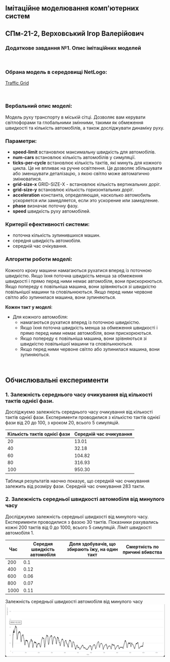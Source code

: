 ## Імітаційне моделювання комп'ютерних систем
## СПм-21-2, **Верховський Ігор Валерійович**
### Додаткове завдання №**1**. Опис імітаційних моделей

<br>

### Обрана модель в середовищі NetLogo:
[Traffic Grid](http://www.netlogoweb.org/launch#http://www.netlogoweb.org/assets/modelslib/Sample%20Models/Social%20Science/Traffic%20Grid.nlogo)

<br>

### Вербальний опис моделі:
Модель руху транспорту в міській сітці. Дозволяє вам керувати світлофорами та глобальними змінними, такими як обмеження швидкості та кількість автомобілів, а також досліджувати динаміку руху. 

### Параметри:
- **speed-limit** встановлює максимальну швидкість для автомобілів.
- **num-cars** встановлює кількість автомобілів у симуляції.
- **ticks-per-cycle** встановлює кількість тактів, які минуть для кожного цикла. Це не впливає на ручне освітлення. Це дозволяє збільшувати або зменшувати деталізацію, з якою світло може автоматично змінюватися.
- **grid-size-x** GRID-SIZE-X - встановлює кількість вертикальних доріг.
- **grid-size-y** встановлює кількість горизонтальних доріг.
- **acceleration** константа, определяющая, насколько автомобиль ускоряется или замедляется, если это ускорение или замедление.
- **phase** визначає поточну фазу.
- **speed** швидкість руху автомобілей.


### Критерії ефективності системи:
- поточна кількість зупинившихся машин.
- середня швидкість автомобіля.
- середній час очікування.

### Алгоритм роботи моделі:

Кожного кроку машини намагаються рухатися вперед із поточною швидкістю. Якщо їхня поточна швидкість менша за обмеження швидкості і прямо перед ними немає автомобіля, вони прискорюються. Якщо попереду є повільніша машина, вони зрівняються зі швидкістю повільнішої машини та сповільнюються. Якщо перед ними червоне світло або зупинилася машина, вони зупиняються.


**Кожен такт у моделі**:
- Для кожного автомобіля:
  - намагаються рухатися вперед із поточною швидкістю.
  - Якщо їхня поточна швидкість менша за обмеження швидкості і прямо перед ними немає автомобіля, вони прискорюються.
  - Якщо попереду є повільніша машина, вони зрівняються зі швидкістю повільнішої машини та сповільнюються.
  - Якщо перед ними червоне світло або зупинилася машина, вони зупиняються.
 

<br>

## Обчислювальні експерименти

### 1. Залежність середнього часу очикування від кількості тактів однієї фази.
Досліджуємо залежність середнього часу очикування від кількості тактів однієї фази. Експерименти проводилися з кількістю тактів однієї фази  від 20 до 100, з кроком 20, всього 5 симуляцій.


<table>
<thead>
<tr><th>Кількість тактів однієї фази</th><th>Середній час очикування</th></tr>
</thead>
<tbody>
<tr><td>20</td><td>13.01</td></tr>
<tr><td>40</td><td>32.18</td></tr>
<tr><td>60</td><td>104.82</td></tr>
<tr><td>80</td><td>316.93</td></tr>
<tr><td>100</td><td>950.30</td></tr>
</tbody>
</table>



Таблиця результатів наочно показує, що середній час очикування залежить від розміру фази. Середній час очикування 283 такти.

### 2. Залежність середньої швидкості автомобіля від минулого часу
Досліджуємо залежність середньої швидкості від минулого часу. Експерименти проводилися з фазою 30 тактів. Показники рахувались кожні 200 тактів від 0 до 1000, всього 5 симуляцій. Ліміт швидкості автомобіля 1.


<table>
<thead>
<tr><th>Час</th><th>Середня швидкість автомобіля</th><th>Доля здобувачів, що збирають їжу, на один такт</th><th>Смертність по причині вбивства</th></tr>
</thead>
<tbody>
<tr><td>200</td><td>0.1</td></tr>
<tr><td>400</td><td>0.12</td></tr>
<tr><td>600</td><td>0.06</td></tr>
<tr><td>800</td><td>0.07</td></tr>
<tr><td>1000</td><td>0.11</td></tr>
</tbody>
</table>


Залежність середньої швидкості автомобіля від минулого часу
![Залежність середньої швидкості автомобіля від минулого часу](ADD1_1.PNG)

